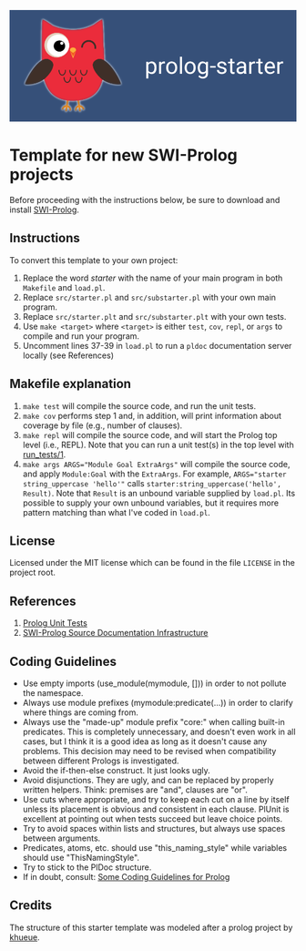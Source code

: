 ![series_banner](resources/banner.png)
# Template for new SWI-Prolog projects

Before proceeding with the instructions below, be sure to download and install [SWI-Prolog](https://www.swi-prolog.org/Download.html).
## Instructions

To convert this template to your own project:
1. Replace the word *starter* with the name of your main program in both `Makefile` and `load.pl`.
2. Replace `src/starter.pl` and `src/substarter.pl` with your own main program.
3. Replace `src/starter.plt` and `src/substarter.plt` with your own tests.
4. Use `make <target>` where `<target>` is either `test`, `cov`, `repl`, or `args` to compile and run your program.
5. Uncomment lines 37-39 in `load.pl` to run a `pldoc` documentation server locally (see References)

## Makefile explanation
1. `make test` will compile the source code, and run the unit tests.
2. `make cov` performs step 1 and, in addition, will print information about coverage by file (e.g., number of clauses).
3. `make repl` will compile the source code, and will start the Prolog top level (i.e., REPL).  Note that you can run a unit test(s) in the top level with [run_tests/1](https://www.swi-prolog.org/search?for=run_tests).
4. `make args ARGS="Module Goal ExtraArgs"` will compile the source code, and apply `Module:Goal` with the `ExtraArgs`. For example, `ARGS="starter string_uppercase 'hello'"` calls `starter:string_uppercase('hello', Result)`.  Note that `Result` is an unbound variable supplied by `load.pl`. Its possible to supply your own unbound variables, but it requires more pattern matching than what I've coded in `load.pl`.

## License
Licensed under the MIT license which can be found in the file
`LICENSE` in the project root.

## References

1. [Prolog Unit Tests](https://www.swi-prolog.org/pldoc/doc_for?object=section(%27packages/plunit.html%27))
2. [SWI-Prolog Source Documentation Infrastructure](https://www.swi-prolog.org/pldoc/doc_for?object=section(%27packages/pldoc.html%27))

## Coding Guidelines

 * Use empty imports (use_module(mymodule, [])) in order to not
   pollute the namespace.
 * Always use module prefixes (mymodule:predicate(...)) in order to
   clarify where things are coming from.
 * Always use the "made-up" module prefix "core:" when calling
   built-in predicates. This is completely unnecessary, and doesn't even
   work in all cases, but I think it is a good idea as long as it doesn't
   cause any problems. This decision may need to be revised when
   compatibility between different Prologs is investigated.
 * Avoid the if-then-else construct. It just looks ugly.
 * Avoid disjunctions. They are ugly, and can be replaced by properly
   written helpers. Think: premises are "and", clauses are "or".
 * Use cuts where appropriate, and try to keep each cut on a line by
   itself unless its placement is obvious and consistent in each clause.
   PlUnit is excellent at pointing out when tests succeed but leave
   choice points.
 * Try to avoid spaces within lists and structures, but always use
   spaces between arguments.
 * Predicates, atoms, etc. should use "this_naming_style" while variables
   should use "ThisNamingStyle".
 * Try to stick to the PlDoc structure.
 * If in doubt, consult: [Some Coding Guidelines for Prolog](https://www.cmpe.boun.edu.tr/sites/default/files/prolog_coding_guidelines.pdf)
 
## Credits
 The structure of this starter template was modeled after a prolog project by [khueue](https://github.com/khueue/prolog-json).
